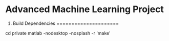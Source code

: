 Advanced Machine Learning Project
=================================


1. Build Dependencies
=====================

cd private
matlab -nodesktop -nosplash -r 'make'

